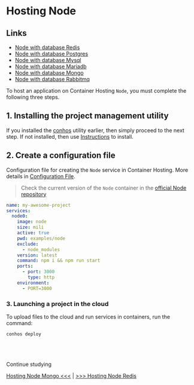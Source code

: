 # Hosting Node

## Links

- [Node with database Redis](./HostingNodeRedis.md)  
- [Node with database Postgres](./HostingNodePostgres.md)  
- [Node with database Mysql](./HostingNodeMysql.md)  
- [Node with database Mariadb](./HostingNodeMariadb.md)  
- [Node with database Mongo](./HostingNodeMongo.md)  
- [Node with database Rabbitmq](./HostingNodeRabbitmq.md)  


To host an application on Container Hosting `Node`, you must complete the following three steps.

## 1. Installing the project management utility

If you installed the [conhos](https://www.npmjs.com/package/conhos) utility earlier, then simply proceed to the next step. If not installed, then use [Instructions](./GettingStarted.md#introduction) to install.

## 2. Create a configuration file

Configuration file for creating the `Node` service in Container Hosting. More details in [Configuration File](./ConfigFile.md#example_configuration_file).

> Check the current version of the `Node` container in the [official Node repository](https://hub.docker.com/_/node/tags)

```yml
name: my-awesome-project
services:
  node0:
    image: node
    size: mili
    active: true
    pwd: examples/node
    exclude:
      - node_modules
    version: latest
    command: npm i && npm run start
    ports:
      - port: 3000
        type: http
    environment:
      - PORT=3000
```

### 3. Launching a project in the cloud

To upload files to the cloud and run services in containers, run the command:

```sh
conhos deploy
```

<div style="margin-top: 4rem;"></div>

Continue studying

[Hosting Node Mongo <<<](./HostingNodeMongo.md) | [>>> Hosting Node Redis](./HostingNodeRedis.md)
